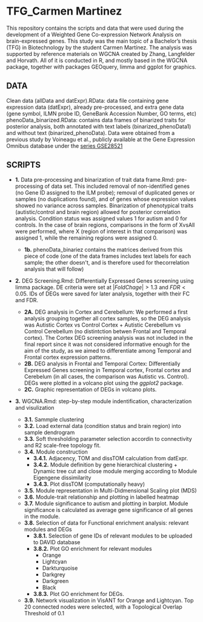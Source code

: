 # TFG_Carmen Martinez

This repository contains the scripts and data that were used during the development of a Weighted Gene Co-expression Network Analysis on brain-expressed genes. This study was the main topic of a Bachelor’s thesis (TFG) in Biotechnology by the student Carmen Martínez.
The analysis was supported by reference materials on WGCNA created by Zhang, Langfelder and Horvath. All of it is conducted in R, and mostly based in the WGCNA package, together with packages GEOquery, limma and ggplot for graphics.

## DATA
Clean data (allData and datExpr).RData: data file containing gene expression data (datExpr), already pre-processed, and extra gene data (gene symbol, ILMN probe ID, GeneBank Accession Number, GO terms, etc) phenoData_binarized.RData: contains data frames of binarized traits for posterior analysis, both annotated with text labels (binarized_phenoData1) and without text (binarized_phenoData).
Data were obtained from a previous study by Voineagu et al., publicly available at the Gene Expression Omnibus database under the [series GSE28521](https://www.ncbi.nlm.nih.gov/geo/query/acc.cgi?acc=GSE28521)

## SCRIPTS
* **1.** Data pre-processing and binarization of trait data frame.Rmd: pre-processing of data set. This included removal of non-identified genes (no Gene ID assigned to the ILM probe); removal of duplicated genes or samples (no duplications found), and of genes whose expression values showed no variance across samples. Binarization of phenotypical traits (autistic/control and brain region) allowed for posterior correlation analysis. Condition status was assigned values 1 for autism and 0 for controls. In the case of brain regions, comparisons in the form of XvsAll were performed, where X (region of interest in that comparison) was assigned 1, while the remaining regions were assigned 0.
    * **1b.** phenoData_binariez contains the matrices derived from this piece of code (one of the data frames includes text labels for each sample; the other doesn't, and is therefore used for thecorrelation analysis that will follow)

* **2.** DEG Screening.Rmd: Differentially Expressed Genes screening using limma package. DE criteria were set at $|Fold Chage|>1.3$ and $FDR <0.05$. IDs of DEGs were saved for later analysis, together with their FC and FDR.
	* **2A.** DEG analysis in Cortex and Cerebellum: We performed a first analysis grouping together all cortex samples, so the DEG analysis was Autistic Cortex vs Control Cortex + Autistic Cerebellum vs Control Cerebellum (no distintction betwen Frontal and Temporal cortex). The Cortex DEG screening analysis was not included in the final report since it was not considered informative enough for the aim of the study, as we aimed to differentiate among Temporal and Frontal cortex expression patterns.
	* **2B.** DEG analysis in Frontal and Temporal Cortex: Differentially Expressed Genes screening in Temporal cortex, Frontal cortex and Cerebelum (in all cases, the comparison was Autistic vs. Control). DEGs were plotted in a volcano plot using the *ggplot2* package.
	* **2C.** Graphic representation of DEGs in volcano plots.



* **3.** WGCNA.Rmd: step-by-step module indentification, characterization and visulization
	*  **3.1.** Sammple clustering
	* **3.2.** Load external data (condition status and brain region) into sample dendrogram
	* **3.3.** Soft thresholding parameter selection accordin to connectivity and R2 scale-free topology fit.
	* **3.4.** Module construction
		* **3.4.1.** Adjacency, TOM and dissTOM calculation from datExpr.
		* **3.4.2.** Module definition by gene hierarchical clustering + Dynamic tree cut and close module merging according to Module Eigengene dissimilarity
		* **3.4.3.** Plot dissTOM (computationally heavy)
	* **3.5.** Module representation in Multi-Didmensional Scaling plot (MDS)
	* **3.6.** Module-trait relationship and plotting in labelled heatmap
	* **3.7.** Module significance to autism and plotting in barplot. Module significance is calculated as average gene significance of all genes in the module.
	* **3.8.** Selection of data for Functional enrichment analysis: relevant modules and DEGs
		* **3.8.1.** Selection of gene IDs of relevant modules to be uploaded to DAVID database
		* **3.8.2.** Plot GO enrichment for relevant modules
			- Orange
			- Lightcyan
			- Darkturquoise
			- Darkgrey
			- Darkgreen
			- Black
		* **3.8.3.** Plot GO enrichment for DEGs.
	* **3.9.** Network visualization in VisANT for Orange and Lightcyan. Top 20 connected nodes were selected, with a Topological Overlap Threshold of 0.1
